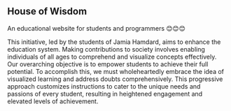 ## House of Wisdom
An educational website for students and programmers 😊😊😊  

This initiative, led by the students of Jamia Hamdard, aims to enhance the education system. Making contributions to society involves enabling individuals of all ages to comprehend and visualize concepts effectively. Our overarching objective is to empower students to achieve their full potential. To accomplish this, we must wholeheartedly embrace the idea of visualized learning and address doubts comprehensively. This progressive approach customizes instructions to cater to the unique needs and passions of every student, resulting in heightened engagement and elevated levels of achievement.
